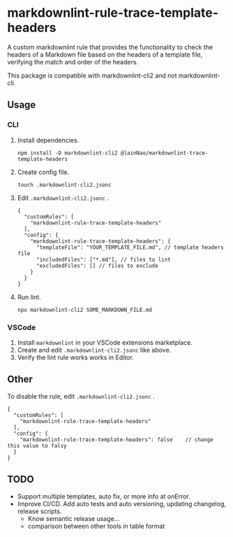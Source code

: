 # markdownlint-rule-trace-template-headers

A custom markdownlint rule that provides the functionality to check the headers of a Markdown file based on the headers of a template file, verifying the match and order of the headers.

This package is compatible with markdownlint-cli2 and not markdownlint-cli.

## Usage

### CLI

1. Install dependencies.

    ```shell
    npm install -D markdownlint-cli2 @lainNao/markdownlint-trace-template-headers
    ```

1. Create config file.

    ```shell
    touch .markdownlint-cli2.jsonc
    ```

1. Edit `.markdownlint-cli2.jsonc` .

    ```jsonc
    {
      "customRules": [
        "markdownlint-rule-trace-template-headers"
      ],
      "config": {
        "markdownlint-rule-trace-template-headers": {
          "templateFile": "YOUR_TEMPLATE_FILE.md", // template headers file
          "includedFiles": ["*.md"], // files to lint
          "excludedFiles": [] // files to exclude
        }
      }
    }
    ```

1. Run lint.

    ```shell
    npx markdownlint-cli2 SOME_MARKDOWN_FILE.md
    ```

### VSCode

1. Install `markdownlint` in your VSCode extensions marketplace.
1. Create and edit `.markdownlint-cli2.jsonc` like above.
1. Verify the lint rule works works in Editor.

## Other

To disable the rule, edit `.markdownlint-cli2.jsonc` .

```jsonc
{
  "customRules": [
    "markdownlint-rule-trace-template-headers"
  ],
  "config": {
    "markdownlint-rule-trace-template-headers": false    // change this value to falsy
  }
}
```

## TODO

- Support multiple templates, auto fix, or more info at onError.
- Improve CI/CD. Add auto tests and auto versioning, updating changelog, release scripts.
  - Know semantic release usage...
  - comparison between other tools in table format
